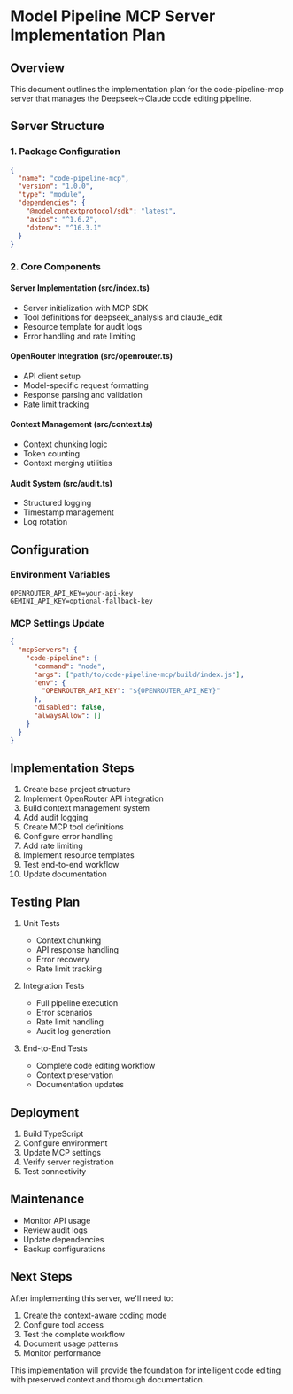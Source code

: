 # Model Pipeline MCP Server Implementation Plan

## Overview
This document outlines the implementation plan for the code-pipeline-mcp server that manages the Deepseek->Claude code editing pipeline.

## Server Structure

### 1. Package Configuration
```json
{
  "name": "code-pipeline-mcp",
  "version": "1.0.0",
  "type": "module",
  "dependencies": {
    "@modelcontextprotocol/sdk": "latest",
    "axios": "^1.6.2",
    "dotenv": "^16.3.1"
  }
}
```

### 2. Core Components

#### Server Implementation (src/index.ts)
- Server initialization with MCP SDK
- Tool definitions for deepseek_analysis and claude_edit
- Resource template for audit logs
- Error handling and rate limiting

#### OpenRouter Integration (src/openrouter.ts)
- API client setup
- Model-specific request formatting
- Response parsing and validation
- Rate limit tracking

#### Context Management (src/context.ts)
- Context chunking logic
- Token counting
- Context merging utilities

#### Audit System (src/audit.ts)
- Structured logging
- Timestamp management
- Log rotation

## Configuration

### Environment Variables
```env
OPENROUTER_API_KEY=your-api-key
GEMINI_API_KEY=optional-fallback-key
```

### MCP Settings Update
```json
{
  "mcpServers": {
    "code-pipeline": {
      "command": "node",
      "args": ["path/to/code-pipeline-mcp/build/index.js"],
      "env": {
        "OPENROUTER_API_KEY": "${OPENROUTER_API_KEY}"
      },
      "disabled": false,
      "alwaysAllow": []
    }
  }
}
```

## Implementation Steps

1. Create base project structure
2. Implement OpenRouter API integration
3. Build context management system
4. Add audit logging
5. Create MCP tool definitions
6. Configure error handling
7. Add rate limiting
8. Implement resource templates
9. Test end-to-end workflow
10. Update documentation

## Testing Plan

1. Unit Tests
   - Context chunking
   - API response handling
   - Error recovery
   - Rate limit tracking

2. Integration Tests
   - Full pipeline execution
   - Error scenarios
   - Rate limit handling
   - Audit log generation

3. End-to-End Tests
   - Complete code editing workflow
   - Context preservation
   - Documentation updates

## Deployment

1. Build TypeScript
2. Configure environment
3. Update MCP settings
4. Verify server registration
5. Test connectivity

## Maintenance

- Monitor API usage
- Review audit logs
- Update dependencies
- Backup configurations

## Next Steps

After implementing this server, we'll need to:

1. Create the context-aware coding mode
2. Configure tool access
3. Test the complete workflow
4. Document usage patterns
5. Monitor performance

This implementation will provide the foundation for intelligent code editing with preserved context and thorough documentation.